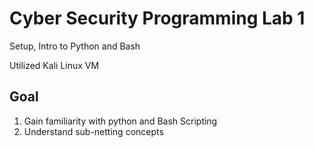 # Cyber Security Programming Lab 1

Setup, Intro to Python and Bash

Utilized Kali Linux VM

## Goal
1. Gain familiarity with python and Bash Scripting
2. Understand sub-netting concepts
